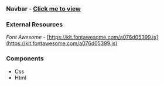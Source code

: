 ### Navbar - [Click me to view](https://algobook-io.github.io/Frontend-plugins/Navbar/)

### External Resources
_Font Awesome_ - [https://kit.fontawesome.com/a076d05399.js](https://kit.fontawesome.com/a076d05399.js)

### Components
* Css 
* Html
